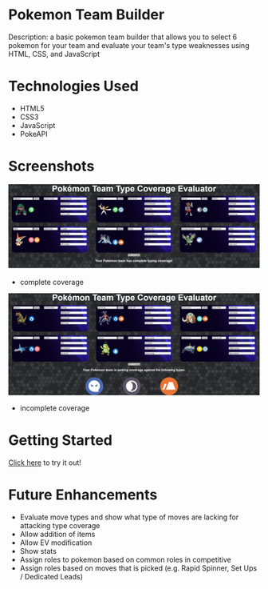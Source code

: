 # Pokemon Team Builder

Description: a basic pokemon team builder that allows you to select 6 pokemon for your team and evaluate your team's type weaknesses using HTML, CSS, and JavaScript


# Technologies Used

- HTML5
- CSS3
- JavaScript
- PokeAPI

# Screenshots
![complete-coverage](./screenshots/complete.png)
- complete coverage

![incomplete-coverage](./screenshots/incomplete.png)
- incomplete coverage
# Getting Started
[Click here](https://pokemon-team-type-coverage-evaluator.netlify.app/) to try it out!

# Future Enhancements
- Evaluate move types and show what type of moves are lacking for attacking type coverage
- Allow addition of items
- Allow EV modification
- Show stats
- Assign roles to pokemon based on common roles in competitive
- Assign roles based on moves that is picked (e.g. Rapid Spinner, Set Ups / Dedicated Leads)

